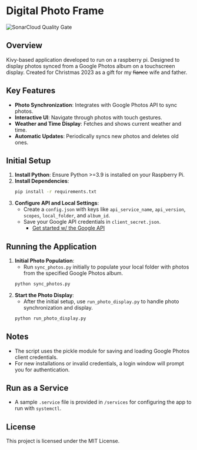 # Digital Photo Frame

![SonarCloud Quality Gate](https://sonarcloud.io/api/project_badges/measure?project=tyler-tee_Digital-Photo-Frame&metric=alert_status)


## Overview
Kivy-based application developed to run on a raspberry pi. Designed to display photos synced from a Google Photos album on a touchscreen display. Created for Christmas 2023 as a gift for my ~~fiance~~ wife and father.

## Key Features
- **Photo Synchronization**: Integrates with Google Photos API to sync photos.
- **Interactive UI**: Navigate through photos with touch gestures.
- **Weather and Time Display**: Fetches and shows current weather and time.
- **Automatic Updates**: Periodically syncs new photos and deletes old ones.

## Initial Setup
1. **Install Python**: Ensure Python >=3.9 is installed on your Raspberry Pi.
2. **Install Dependencies**:
   ```bash
   pip install -r requirements.txt
   ```
3. **Configure API and Local Settings**:
   - Create a `config.json` with keys like `api_service_name`, `api_version`, `scopes`, `local_folder`, and `album_id`.
   - Save your Google API credentials in `client_secret.json`.
     - [Get started w/ the Google API](https://developers.google.com/photos/library/guides/get-started)

## Running the Application
1. **Initial Photo Population**:
   - Run `sync_photos.py` initially to populate your local folder with photos from the specified Google Photos album.
   ```bash
   python sync_photos.py
   ```
2. **Start the Photo Display**:
   - After the initial setup, use `run_photo_display.py` to handle photo synchronization and display.
   ```bash
   python run_photo_display.py
   ```

## Notes
- The script uses the pickle module for saving and loading Google Photos client credentials.
- For new installations or invalid credentials, a login window will prompt you for authentication.

## Run as a Service
- A sample `.service` file is provided in `/services` for configuring the app to run with `systemctl`.

## License
This project is licensed under the MIT License.
